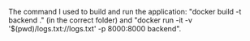 The command I used to build and run the application: "docker build -t backend ." (in the correct folder) and "docker run -it -v '$(pwd)/logs.txt://logs.txt' -p 8000:8000 backend".
